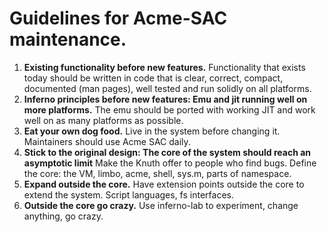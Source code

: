 # Guidelines for Acme-SAC maintenance. #

  1. **Existing functionality before new features.** Functionality that exists today should be written in code that is clear, correct, compact, documented (man pages), well tested and run solidly on all platforms.
  1. **Inferno principles before new features: Emu and jit running well on more platforms.** The emu should be ported with working JIT and work well on as many platforms as possible.
  1. **Eat your own dog food.** Live in the system before changing it. Maintainers should use Acme SAC daily.
  1. **Stick to the original design: The core of the system should reach an asymptotic limit** Make the Knuth offer to people who find bugs. Define the core: the VM, limbo, acme, shell, sys.m, parts of namespace.
  1. **Expand outside the core.** Have extension points outside the core to extend the system. Script languages, fs interfaces.
  1. **Outside the core go crazy.** Use inferno-lab to experiment, change anything, go crazy.
